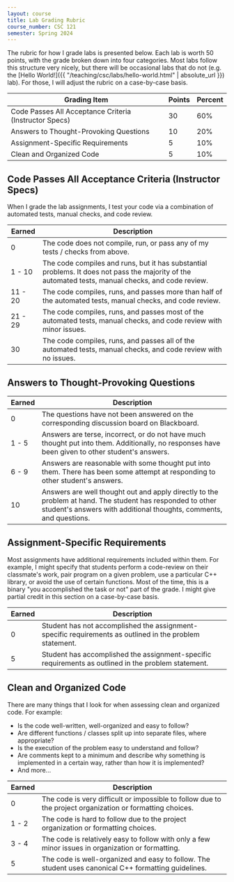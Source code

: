 ```yaml
---
layout: course
title: Lab Grading Rubric
course_number: CSC 121
semester: Spring 2024
---
```


The rubric for how I grade labs is presented below. Each lab is worth 50 points, with the grade broken down into four categories. Most labs follow this structure very nicely, but there will be occasional labs that do not (e.g. the [Hello World!]({{ "/teaching/csc/labs/hello-world.html" | absolute_url }}) lab). For those, I will adjust the rubric on a case-by-case basis.

| Grading Item | Points | Percent |
| ---- | ---- | ---- |
| Code Passes All Acceptance Criteria (Instructor Specs) | 30 | 60% |
| Answers to Thought-Provoking Questions | 10 | 20% |
| Assignment-Specific Requirements | 5 | 10% |
| Clean and Organized Code | 5 | 10% |

## Code Passes All Acceptance Criteria (Instructor Specs)

When I grade the lab assignments, I test your code via a combination of automated tests, manual checks, and code review.

| Earned | Description |
|--------|-------------|
| 0 | The code does not compile, run, or pass any of my tests / checks from above. |
| 1 - 10 | The code compiles and runs, but it has substantial problems. It does not pass the majority of the automated tests, manual checks, and code review. |
| 11 - 20 | The code compiles, runs, and passes more than half of the automated tests, manual checks, and code review. |
| 21 - 29 | The code compiles, runs, and passes most of the automated tests, manual checks, and code review with minor issues. |
| 30 | The code compiles, runs, and passes all of the automated tests, manual checks, and code review with no issues. |

## Answers to Thought-Provoking Questions

| Earned | Description |
|--------|-------------|
| 0 | The questions have not been answered on the corresponding discussion board on Blackboard. |
| 1 - 5 | Answers are terse, incorrect, or do not have much thought put into them. Additionally, no responses have been given to other student's answers. |
| 6 - 9 | Answers are reasonable with some thought put into them. There has been some attempt at responding to other student's answers. |
| 10 | Answers are well thought out and apply directly to the problem at hand. The student has responded to other student's answers with additional thoughts, comments, and questions. |

## Assignment-Specific Requirements

Most assignments have additional requirements included within them. For example, I might specify that students perform a code-review on their classmate's work, pair program on a given problem, use a particular C++ library, or avoid the use of certain functions. Most of the time, this is a binary "you accomplished the task or not" part of the grade. I might give partial credit in this section on a case-by-case basis.

| Earned | Description |
|--------|-------------|
| 0 | Student has not accomplished the assignment-specific requirements as outlined in the problem statement. |
| 5 | Student has accomplished the assignment-specific requirements as outlined in the problem statement. |

## Clean and Organized Code

There are many things that I look for when assessing clean and organized code. For example:

* Is the code well-written, well-organized and easy to follow?
* Are different functions / classes split up into separate files, where appropriate?
* Is the execution of the problem easy to understand and follow?
* Are comments kept to a minimum and describe why something is implemented in a certain way, rather than how it is implemented?
* And more...

| Earned | Description |
|--------|-------------|
| 0 | The code is very difficult or impossible to follow due to the project organization or formatting choices. |
| 1 - 2 | The code is hard to follow due to the project organization or formatting choices. |
| 3 - 4 | The code is relatively easy to follow with only a few minor issues in organization or formatting. |
| 5 | The code is well-organized and easy to follow. The student uses canonical C++ formatting guidelines. |
